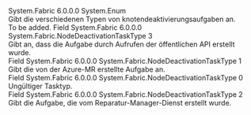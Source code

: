 <Type Name="NodeDeactivationTaskType" FullName="System.Fabric.NodeDeactivationTaskType">
  <TypeSignature Language="C#" Value="public enum NodeDeactivationTaskType" />
  <TypeSignature Language="ILAsm" Value=".class public auto ansi sealed NodeDeactivationTaskType extends System.Enum" />
  <TypeSignature Language="DocId" Value="T:System.Fabric.NodeDeactivationTaskType" />
  <TypeSignature Language="VB.NET" Value="Public Enum NodeDeactivationTaskType" />
  <TypeSignature Language="F#" Value="type NodeDeactivationTaskType = " />
  <AssemblyInfo>
    <AssemblyName>System.Fabric</AssemblyName>
    <AssemblyVersion>6.0.0.0</AssemblyVersion>
  </AssemblyInfo>
  <Base>
    <BaseTypeName>System.Enum</BaseTypeName>
  </Base>
  <Docs>
    <summary>
      <para>Gibt die verschiedenen Typen von knotendeaktivierungsaufgaben an.</para>
    </summary>
    <remarks>To be added.</remarks>
  </Docs>
  <Members>
    <Member MemberName="Client">
      <MemberSignature Language="C#" Value="Client" />
      <MemberSignature Language="ILAsm" Value=".field public static literal valuetype System.Fabric.NodeDeactivationTaskType Client = int32(3)" />
      <MemberSignature Language="DocId" Value="F:System.Fabric.NodeDeactivationTaskType.Client" />
      <MemberSignature Language="VB.NET" Value="Client" />
      <MemberSignature Language="F#" Value="Client = 3" Usage="System.Fabric.NodeDeactivationTaskType.Client" />
      <MemberType>Field</MemberType>
      <AssemblyInfo>
        <AssemblyName>System.Fabric</AssemblyName>
        <AssemblyVersion>6.0.0.0</AssemblyVersion>
      </AssemblyInfo>
      <ReturnValue>
        <ReturnType>System.Fabric.NodeDeactivationTaskType</ReturnType>
      </ReturnValue>
      <MemberValue>3</MemberValue>
      <Docs>
        <summary>
          <para>Gibt an, dass die Aufgabe durch Aufrufen der öffentlichen API erstellt wurde.</para>
        </summary>
      </Docs>
    </Member>
    <Member MemberName="Infrastructure">
      <MemberSignature Language="C#" Value="Infrastructure" />
      <MemberSignature Language="ILAsm" Value=".field public static literal valuetype System.Fabric.NodeDeactivationTaskType Infrastructure = int32(1)" />
      <MemberSignature Language="DocId" Value="F:System.Fabric.NodeDeactivationTaskType.Infrastructure" />
      <MemberSignature Language="VB.NET" Value="Infrastructure" />
      <MemberSignature Language="F#" Value="Infrastructure = 1" Usage="System.Fabric.NodeDeactivationTaskType.Infrastructure" />
      <MemberType>Field</MemberType>
      <AssemblyInfo>
        <AssemblyName>System.Fabric</AssemblyName>
        <AssemblyVersion>6.0.0.0</AssemblyVersion>
      </AssemblyInfo>
      <ReturnValue>
        <ReturnType>System.Fabric.NodeDeactivationTaskType</ReturnType>
      </ReturnValue>
      <MemberValue>1</MemberValue>
      <Docs>
        <summary>
          <para>Gibt die von der Azure-MR erstellte Aufgabe an.</para>
        </summary>
      </Docs>
    </Member>
    <Member MemberName="Invalid">
      <MemberSignature Language="C#" Value="Invalid" />
      <MemberSignature Language="ILAsm" Value=".field public static literal valuetype System.Fabric.NodeDeactivationTaskType Invalid = int32(0)" />
      <MemberSignature Language="DocId" Value="F:System.Fabric.NodeDeactivationTaskType.Invalid" />
      <MemberSignature Language="VB.NET" Value="Invalid" />
      <MemberSignature Language="F#" Value="Invalid = 0" Usage="System.Fabric.NodeDeactivationTaskType.Invalid" />
      <MemberType>Field</MemberType>
      <AssemblyInfo>
        <AssemblyName>System.Fabric</AssemblyName>
        <AssemblyVersion>6.0.0.0</AssemblyVersion>
      </AssemblyInfo>
      <ReturnValue>
        <ReturnType>System.Fabric.NodeDeactivationTaskType</ReturnType>
      </ReturnValue>
      <MemberValue>0</MemberValue>
      <Docs>
        <summary>
          <para>Ungültiger Tasktyp.</para>
        </summary>
      </Docs>
    </Member>
    <Member MemberName="Repair">
      <MemberSignature Language="C#" Value="Repair" />
      <MemberSignature Language="ILAsm" Value=".field public static literal valuetype System.Fabric.NodeDeactivationTaskType Repair = int32(2)" />
      <MemberSignature Language="DocId" Value="F:System.Fabric.NodeDeactivationTaskType.Repair" />
      <MemberSignature Language="VB.NET" Value="Repair" />
      <MemberSignature Language="F#" Value="Repair = 2" Usage="System.Fabric.NodeDeactivationTaskType.Repair" />
      <MemberType>Field</MemberType>
      <AssemblyInfo>
        <AssemblyName>System.Fabric</AssemblyName>
        <AssemblyVersion>6.0.0.0</AssemblyVersion>
      </AssemblyInfo>
      <ReturnValue>
        <ReturnType>System.Fabric.NodeDeactivationTaskType</ReturnType>
      </ReturnValue>
      <MemberValue>2</MemberValue>
      <Docs>
        <summary>
          <para>Gibt die Aufgabe, die vom Reparatur-Manager-Dienst erstellt wurde.</para>
        </summary>
      </Docs>
    </Member>
  </Members>
</Type>